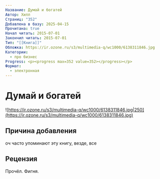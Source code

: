 ```yaml
---
Название: Думай и богатей
Автор: Хилл
Страниц: "352"
Добавлена в базу: 2025-04-15
Прочитана: true
Начал читать: 2015-07-01
Закончил читать: 2015-07-01
Тип: "[[Книга]]"
Обложка: https://ir.ozone.ru/s3/multimedia-q/wc1000/6138311846.jpg
Категории:
  - про бизнес
Progress: <p><progress max=352 value=352></progress></p>
Формат:
  - электронная
---
```

# Думай и богатей

![https://ir.ozone.ru/s3/multimedia-q/wc1000/6138311846.jpg|250](https://ir.ozone.ru/s3/multimedia-q/wc1000/6138311846.jpg)

## Причина добавления

оч часто упоминают эту книгу, везде, все

## Рецензия

Прочёл. Фигня.